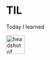 # TIL
Today I learned
<html lang="en">
  <head>
    <meta charset=UTF-8 />
    <tilte>
    <TIL>
    </tilte>
  </head>

  <body>
    <img
      src="laura-jones.jpg"
      alt="headshot of Laura Jones"
      width="50"
      height=50"
    />
  </body>  
</html>



